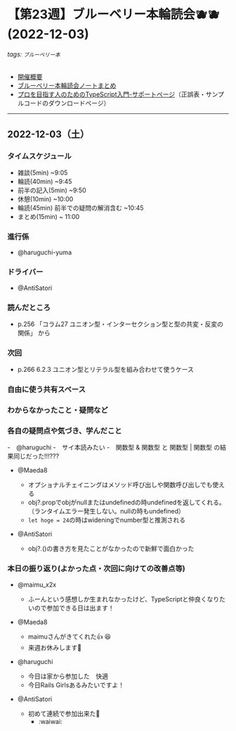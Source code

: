 # 【第23週】ブルーベリー本輪読会🫐🫐<br />(2022-12-03)

###### tags: `ブルーベリー本`

- [開催概要](https://hackmd.io/1kCgi6_tSGukG0KZrqDLvA)
- [ブルーベリー本輪読会ノートまとめ](https://hackmd.io/Ih6bdReuR3eQpYkGaCx8pg)
- [プロを目指す人のためのTypeScript入門-サポートページ](https://gihyo.jp/book/2022/978-4-297-12747-3/support)（正誤表・サンプルコードのダウンロードページ）

---
## 2022-12-03（土）

### タイムスケジュール
- 雑談(5min) ~9:05
- 輪読(40min) ~9:45
- 前半の記入(5min) ~9:50
- 休憩(10min) ~10:00
- 輪読(45min) 前半での疑問の解消含む ~10:45
- まとめ(15min) ~ 11:00

### 進行係

- @haruguchi-yuma 

### ドライバー

- @AntiSatori 

### 読んだところ

- p.256 「コラム27 ユニオン型・インターセクション型と型の共変・反変の関係」 から

### 次回

- p.266 6.2.3 ユニオン型とリテラル型を組み合わせて使うケース

### 自由に使う共有スペース

### わからなかったこと・疑問など

### 各自の疑問点や気づき、学んだこと

-　@haruguchi
    -　サイ本読みたい
    -　関数型 & 関数型 と 関数型 | 関数型 の結果同じだった!!!???

- @Maeda8 
	- オプショナルチェイニングはメソッド呼び出しや関数呼び出しでも使える
	- obj?.propでobjがnullまたはundefinedの時undefinedを返してくれる。（ランタイムエラー発生しない。nullの時もundefined）
	- `let hoge = 24`の時はwideningでnumber型と推測される

- @AntiSatori 
    - obj?.()の書き方を見たことがなかったので新鮮で面白かった

### 本日の振り返り(よかった点・次回に向けての改善点等)

- @maimu_x2x
    - ふーんという感想しか生まれなかったけど、TypeScriptと仲良くなりたいので参加できる日は出ます！

- @Maeda8 
	- maimuさんがきてくれた👍
        :satisfied: 
	- 来週お休みします:pray:
        
- @haruguchi
    - 今日は家から参加した　快適
    - 今日Rails Girlsあるみたいですよ！

- @AntiSatori 
    - 初めて連続で参加出来た🤩
    	- :waiwai: